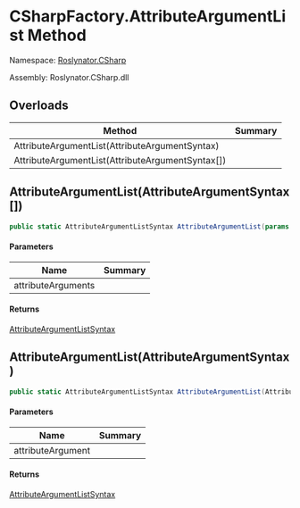 # CSharpFactory\.AttributeArgumentList Method

Namespace: [Roslynator.CSharp](../../README.md)

Assembly: Roslynator\.CSharp\.dll

## Overloads

| Method | Summary |
| ------ | ------- |
| AttributeArgumentList\(AttributeArgumentSyntax\) | |
| AttributeArgumentList\(AttributeArgumentSyntax\[\]\) | |

## AttributeArgumentList\(AttributeArgumentSyntax\[\]\)

```csharp
public static AttributeArgumentListSyntax AttributeArgumentList(params AttributeArgumentSyntax[] attributeArguments)
```

#### Parameters

| Name | Summary |
| ---- | ------- |
| attributeArguments | |

#### Returns

[AttributeArgumentListSyntax](https://docs.microsoft.com/en-us/dotnet/api/microsoft.codeanalysis.csharp.syntax.attributeargumentlistsyntax)


## AttributeArgumentList\(AttributeArgumentSyntax\)

```csharp
public static AttributeArgumentListSyntax AttributeArgumentList(AttributeArgumentSyntax attributeArgument)
```

#### Parameters

| Name | Summary |
| ---- | ------- |
| attributeArgument | |

#### Returns

[AttributeArgumentListSyntax](https://docs.microsoft.com/en-us/dotnet/api/microsoft.codeanalysis.csharp.syntax.attributeargumentlistsyntax)


